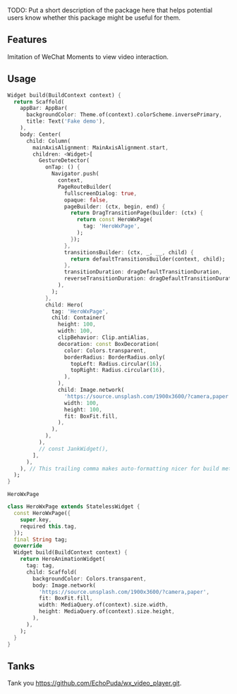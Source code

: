 <!--
This README describes the package. If you publish this package to pub.dev,
this README's contents appear on the landing page for your package.

For information about how to write a good package README, see the guide for
[writing package pages](https://dart.dev/guides/libraries/writing-package-pages).

For general information about developing packages, see the Dart guide for
[creating packages](https://dart.dev/guides/libraries/create-library-packages)
and the Flutter guide for
[developing packages and plugins](https://flutter.dev/developing-packages).
-->

TODO: Put a short description of the package here that helps potential users
know whether this package might be useful for them.

## Features

Imitation of WeChat Moments to view video interaction.

## Usage

```dart
Widget build(BuildContext context) {
  return Scaffold(
    appBar: AppBar(
      backgroundColor: Theme.of(context).colorScheme.inversePrimary,
      title: Text('Fake demo'),
    ),
    body: Center(
      child: Column(
        mainAxisAlignment: MainAxisAlignment.start,
        children: <Widget>[
          GestureDetector(
            onTap: () {
              Navigator.push(
                context,
                PageRouteBuilder(
                  fullscreenDialog: true,
                  opaque: false,
                  pageBuilder: (ctx, begin, end) {
                    return DragTransitionPage(builder: (ctx) {
                      return const HeroWxPage(
                        tag: 'HeroWxPage',
                      );
                    });
                  },
                  transitionsBuilder: (ctx, _, __, child) {
                    return defaultTransitionsBuilder(context, child);
                  },
                  transitionDuration: dragDefaultTransitionDuration,
                  reverseTransitionDuration: dragDefaultTransitionDuration,
                ),
              );
            },
            child: Hero(
              tag: 'HeroWxPage',
              child: Container(
                height: 100,
                width: 100,
                clipBehavior: Clip.antiAlias,
                decoration: const BoxDecoration(
                  color: Colors.transparent,
                  borderRadius: BorderRadius.only(
                    topLeft: Radius.circular(16),
                    topRight: Radius.circular(16),
                  ),
                ),
                child: Image.network(
                  'https://source.unsplash.com/1900x3600/?camera,paper',
                  width: 100,
                  height: 100,
                  fit: BoxFit.fill,
                ),
              ),
            ),
          ),
          // const JankWidget(),
        ],
      ),
    ), // This trailing comma makes auto-formatting nicer for build methods.
  );
}
```

`HeroWxPage`

```dart
class HeroWxPage extends StatelessWidget {
  const HeroWxPage({
    super.key,
    required this.tag,
  });
  final String tag;
  @override
  Widget build(BuildContext context) {
    return HeroAnimationWidget(
      tag: tag,
      child: Scaffold(
        backgroundColor: Colors.transparent,
        body: Image.network(
          'https://source.unsplash.com/1900x3600/?camera,paper',
          fit: BoxFit.fill,
          width: MediaQuery.of(context).size.width,
          height: MediaQuery.of(context).size.height,
        ),
      ),
    );
  }
}
```

## Tanks

Tank you https://github.com/EchoPuda/wx_video_player.git.

